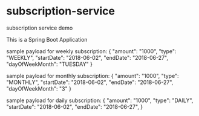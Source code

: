 # subscription-service
 subscription service demo
 
 This is a Spring Boot Application
 
 sample payload for weekly subscription:
 {
  "amount": "1000",
  "type": "WEEKLY",
  "startDate": "2018-06-02",
  "endDate": "2018-06-27",
  "dayOfWeekMonth": "TUESDAY"
}

sample payload for monthly subscription:
 {
  "amount": "1000",
  "type": "MONTHLY",
  "startDate": "2018-06-02",
  "endDate": "2018-06-27",
  "dayOfWeekMonth": "3"
}

sample payload for daily subscription:
 {
  "amount": "1000",
  "type": "DAILY",
  "startDate": "2018-06-02",
  "endDate": "2018-06-27",
}

